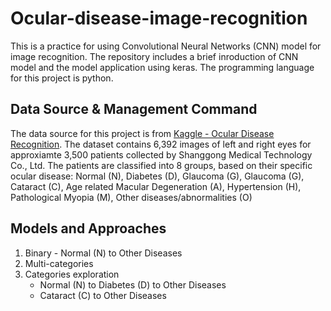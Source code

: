 # Ocular-disease-image-recognition
This is a practice for using Convolutional Neural Networks (CNN) model for image recognition. The repository includes a brief inroduction of CNN model and the model application using keras. The programming language for this project is python.

## Data Source & Management Command
The data source for this project is from <a href='https://www.kaggle.com/andrewmvd/ocular-disease-recognition-odir5k'>Kaggle - Ocular Disease Recognition</a>. The dataset contains 6,392 images of left and right eyes for approxiamte 3,500 patients collected by Shanggong Medical Technology Co., Ltd. The patients are classified into 8 groups, based on their specific ocular disease: Normal (N), Diabetes (D), Glaucoma (G), Glaucoma (G), Cataract (C), Age related Macular Degeneration (A), Hypertension (H), Pathological Myopia (M), Other diseases/abnormalities (O)

## Models and Approaches
1. Binary - Normal (N) to Other Diseases
2. Multi-categories
3. Categories exploration
   * Normal (N) to Diabetes (D) to Other Diseases
   * Cataract (C) to Other Diseases
  
